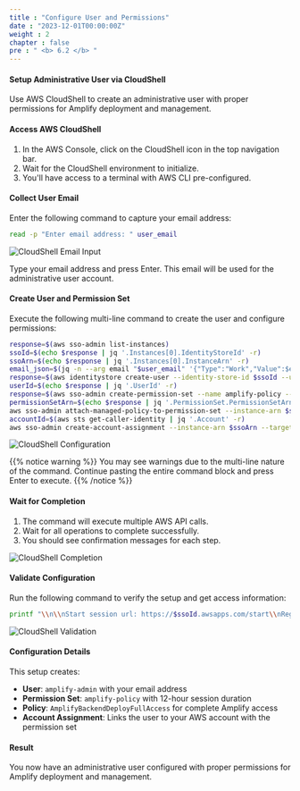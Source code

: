 ```yaml
---
title : "Configure User and Permissions"
date : "2023-12-01T00:00:00Z"
weight : 2
chapter : false
pre : " <b> 6.2 </b> "
---
```


#### Setup Administrative User via CloudShell

Use AWS CloudShell to create an administrative user with proper permissions for Amplify deployment and management.

#### Access AWS CloudShell

1. In the AWS Console, click on the CloudShell icon in the top navigation bar.
2. Wait for the CloudShell environment to initialize.
3. You'll have access to a terminal with AWS CLI pre-configured.

#### Collect User Email

Enter the following command to capture your email address:

```bash
read -p "Enter email address: " user_email
```

![CloudShell Email Input](/images/6/6-3.png?featherlight=false&width=90pc)

Type your email address and press Enter. This email will be used for the administrative user account.

#### Create User and Permission Set

Execute the following multi-line command to create the user and configure permissions:

```bash
response=$(aws sso-admin list-instances)
ssoId=$(echo $response | jq '.Instances[0].IdentityStoreId' -r)
ssoArn=$(echo $response | jq '.Instances[0].InstanceArn' -r)
email_json=$(jq -n --arg email "$user_email" '{"Type":"Work","Value":$email}')
response=$(aws identitystore create-user --identity-store-id $ssoId --user-name amplify-admin --display-name 'Amplify Admin' --name Formatted=string,FamilyName=Admin,GivenName=Amplify --emails "$email_json")
userId=$(echo $response | jq '.UserId' -r)
response=$(aws sso-admin create-permission-set --name amplify-policy --instance-arn=$ssoArn --session-duration PT12H)
permissionSetArn=$(echo $response | jq '.PermissionSet.PermissionSetArn' -r)
aws sso-admin attach-managed-policy-to-permission-set --instance-arn $ssoArn --permission-set-arn $permissionSetArn --managed-policy-arn arn:aws:iam::aws:policy/service-role/AmplifyBackendDeployFullAccess
accountId=$(aws sts get-caller-identity | jq '.Account' -r)
aws sso-admin create-account-assignment --instance-arn $ssoArn --target-id $accountId --target-type AWS_ACCOUNT --permission-set-arn $permissionSetArn --principal-type USER --principal-id $userId
```

![CloudShell Configuration](/images/6/6-4.png?featherlight=false&width=90pc)

{{% notice warning %}}
You may see warnings due to the multi-line nature of the command. Continue pasting the entire command block and press Enter to execute.
{{% /notice %}}

#### Wait for Completion

1. The command will execute multiple AWS API calls.
2. Wait for all operations to complete successfully.
3. You should see confirmation messages for each step.

![CloudShell Completion](/images/6/6-5.png?featherlight=false&width=90pc)

#### Validate Configuration

Run the following command to verify the setup and get access information:

```bash
printf "\\n\\nStart session url: https://$ssoId.awsapps.com/start\\nRegion: $AWS_REGION\\nUsername: amplify-admin\\n\\n"
```

![CloudShell Validation](/images/6/6-6.png?featherlight=false&width=90pc)

#### Configuration Details

This setup creates:
- **User**: `amplify-admin` with your email address
- **Permission Set**: `amplify-policy` with 12-hour session duration
- **Policy**: `AmplifyBackendDeployFullAccess` for complete Amplify access
- **Account Assignment**: Links the user to your AWS account with the permission set

#### Result

You now have an administrative user configured with proper permissions for Amplify deployment and management.